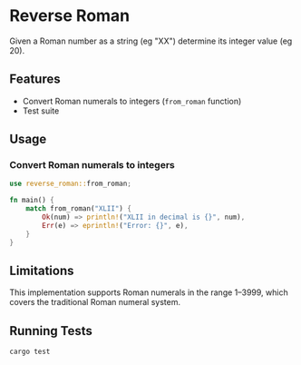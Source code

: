 # Reverse Roman

Given a Roman number as a string (eg "XX") determine its integer value (eg 20).

## Features

- Convert Roman numerals to integers (`from_roman` function)
- Test suite

## Usage

### Convert Roman numerals to integers

```rust
use reverse_roman::from_roman;

fn main() {
    match from_roman("XLII") {
        Ok(num) => println!("XLII in decimal is {}", num),
        Err(e) => eprintln!("Error: {}", e),
    }
}
```

## Limitations

This implementation supports Roman numerals in the range 1–3999, which covers the traditional Roman numeral system.

## Running Tests

```bash
cargo test
```
